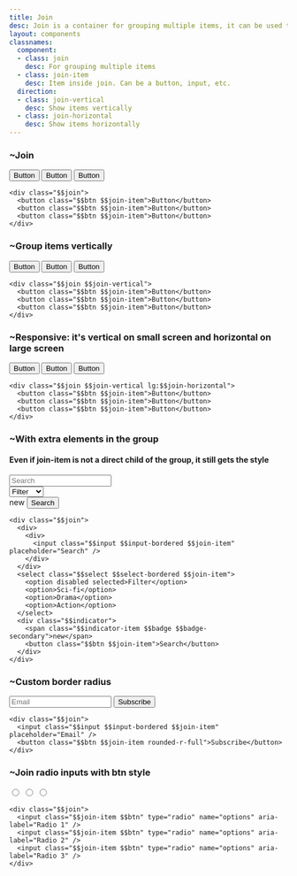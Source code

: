 ```yaml
---
title: Join
desc: Join is a container for grouping multiple items, it can be used to group buttons, inputs, etc. Join applies border radius to the first and last item. Join can be used to create a horizontal or vertical list of items.
layout: components
classnames:
  component:
  - class: join
    desc: For grouping multiple items
  - class: join-item
    desc: Item inside join. Can be a button, input, etc.
  direction:
  - class: join-vertical
    desc: Show items vertically
  - class: join-horizontal
    desc: Show items horizontally
---
```


<script>
  import Component from "$components/Component.svelte"
</script>

### ~Join
<div class="join">
  <button class="btn join-item">Button</button>
  <button class="btn join-item">Button</button>
  <button class="btn join-item">Button</button>
</div>

```~html
<div class="$$join">
  <button class="$$btn $$join-item">Button</button>
  <button class="$$btn $$join-item">Button</button>
  <button class="$$btn $$join-item">Button</button>
</div>
```


### ~Group items vertically
<div class="join join-vertical">
  <button class="btn join-item">Button</button>
  <button class="btn join-item">Button</button>
  <button class="btn join-item">Button</button>
</div>

```~html
<div class="$$join $$join-vertical">
  <button class="$$btn $$join-item">Button</button>
  <button class="$$btn $$join-item">Button</button>
  <button class="$$btn $$join-item">Button</button>
</div>
```


### ~Responsive: it's vertical on small screen and horizontal on large screen
<div class="join join-vertical lg:join-horizontal">
  <button class="btn join-item">Button</button>
  <button class="btn join-item">Button</button>
  <button class="btn join-item">Button</button>
</div>

```~html
<div class="$$join $$join-vertical lg:$$join-horizontal">
  <button class="$$btn $$join-item">Button</button>
  <button class="$$btn $$join-item">Button</button>
  <button class="$$btn $$join-item">Button</button>
</div>
```


### ~With extra elements in the group
#### Even if join-item is not a direct child of the group, it still gets the style

<div class="join">
  <div>
    <div>
      <input class="input input-bordered join-item w-[5.3rem] md:w-52" placeholder="Search"/>
    </div>
  </div>
  <select class="select select-bordered join-item w-[5.8rem] md:w-auto">
    <option disabled selected>Filter</option>
    <option>Sci-fi</option>
    <option>Drama</option>
    <option>Action</option>
  </select>
  <div class="indicator">
    <span class="indicator-item badge badge-secondary">new</span>
    <button class="btn join-item">Search</button>
  </div>
</div>

```~html
<div class="$$join">
  <div>
    <div>
      <input class="$$input $$input-bordered $$join-item" placeholder="Search" />
    </div>
  </div>
  <select class="$$select $$select-bordered $$join-item">
    <option disabled selected>Filter</option>
    <option>Sci-fi</option>
    <option>Drama</option>
    <option>Action</option>
  </select>
  <div class="$$indicator">
    <span class="$$indicator-item $$badge $$badge-secondary">new</span>
    <button class="$$btn $$join-item">Search</button>
  </div>
</div>
```


### ~Custom border radius
<div class="join">
  <input class="input input-bordered join-item w-36 lg:w-52" placeholder="Email"/>
  <button class="btn join-item rounded-r-full">Subscribe</button>
</div>

```~html
<div class="$$join">
  <input class="$$input $$input-bordered $$join-item" placeholder="Email" />
  <button class="$$btn $$join-item rounded-r-full">Subscribe</button>
</div>
```


### ~Join radio inputs with btn style
<div class="join">
  <input class="join-item btn" type="radio" name="options" aria-label="Radio 1" />
  <input class="join-item btn" type="radio" name="options" aria-label="Radio 2" />
  <input class="join-item btn" type="radio" name="options" aria-label="Radio 3" />
</div>

```~html
<div class="$$join">
  <input class="$$join-item $$btn" type="radio" name="options" aria-label="Radio 1" />
  <input class="$$join-item $$btn" type="radio" name="options" aria-label="Radio 2" />
  <input class="$$join-item $$btn" type="radio" name="options" aria-label="Radio 3" />
</div>
```

